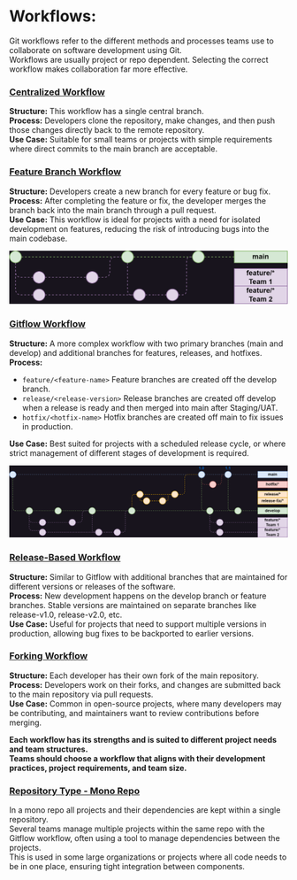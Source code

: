 
# Workflows:

Git workflows refer to the different methods and processes teams use to collaborate on software development using Git.  
Workflows are usually project or repo dependent. Selecting the correct workflow makes collaboration far more effective. 

### <u>__Centralized Workflow__</u>
**Structure:** This workflow has a single central branch.  
**Process:** Developers clone the repository, make changes, and then push those changes directly back to the remote repository.  
**Use Case:** Suitable for small teams or projects with simple requirements where direct commits to the main branch are acceptable.

### <u>__Feature Branch Workflow__</u>
**Structure:** Developers create a new branch for every feature or bug fix.  
**Process:** After completing the feature or fix, the developer merges the branch back into the main branch through a pull request.  
**Use Case:** This workflow is ideal for projects with a need for isolated development on features, reducing the risk of introducing bugs into the main codebase.

<kbd>![workflow-feature](../images/workflow-feature.png)</kbd>  

### <u>__Gitflow Workflow__</u>
**Structure:** A more complex workflow with two primary branches (main and develop) and additional branches for features, releases, and hotfixes.  
**Process:**
- `feature/<feature-name>` Feature branches are created off the develop branch.
- `release/<release-version>` Release branches are created off develop when a release is ready and then merged into main after Staging/UAT.
- `hotfix/<hotfix-name>` Hotfix branches are created off main to fix issues in production.  

**Use Case:** Best suited for projects with a scheduled release cycle, or where strict management of different stages of development is required.

<kbd>![workflow-gitflow](../images/workflow-gitflow.png)</kbd>  

### <u>__Release-Based Workflow__</u>
**Structure:** Similar to Gitflow with additional branches that are maintained for different versions or releases of the software.  
**Process:** New development happens on the develop branch or feature branches. Stable versions are maintained on separate branches like release-v1.0, release-v2.0, etc.  
**Use Case:** Useful for projects that need to support multiple versions in production, allowing bug fixes to be backported to earlier versions.

### <u>__Forking Workflow__</u>
**Structure:** Each developer has their own fork of the main repository.  
**Process:** Developers work on their forks, and changes are submitted back to the main repository via pull requests.  
**Use Case:** Common in open-source projects, where many developers may be contributing, and maintainers want to review contributions before merging.

**Each workflow has its strengths and is suited to different project needs and team structures.  
Teams should choose a workflow that aligns with their development practices, project requirements, and team size.**

### <u>__Repository Type - Mono Repo__</u>
In a mono repo all projects and their dependencies are kept within a single repository.  
Several teams manage multiple projects within the same repo with the Gitflow workflow, often using a tool to manage dependencies between the projects.  
This is used in some large organizations or projects where all code needs to be in one place, ensuring tight integration between components.
